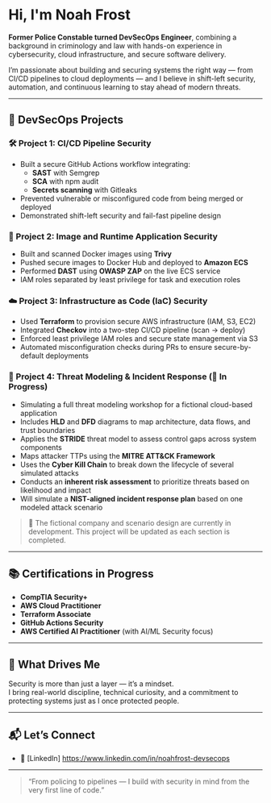 # Hi, I'm Noah Frost

**Former Police Constable turned DevSecOps Engineer**, combining a background in criminology and law with hands-on experience in cybersecurity, cloud infrastructure, and secure software delivery.

I’m passionate about building and securing systems the right way — from CI/CD pipelines to cloud deployments — and I believe in shift-left security, automation, and continuous learning to stay ahead of modern threats.

---

## 🔐 DevSecOps Projects

### 🛠️ Project 1: CI/CD Pipeline Security
- Built a secure GitHub Actions workflow integrating:
  - **SAST** with Semgrep  
  - **SCA** with npm audit  
  - **Secrets scanning** with Gitleaks  
- Prevented vulnerable or misconfigured code from being merged or deployed  
- Demonstrated shift-left security and fail-fast pipeline design

### 🐳 Project 2: Image and Runtime Application Security
- Built and scanned Docker images using **Trivy**
- Pushed secure images to Docker Hub and deployed to **Amazon ECS**
- Performed **DAST** using **OWASP ZAP** on the live ECS service
- IAM roles separated by least privilege for task and execution roles

### ☁️ Project 3: Infrastructure as Code (IaC) Security
- Used **Terraform** to provision secure AWS infrastructure (IAM, S3, EC2)
- Integrated **Checkov** into a two-step CI/CD pipeline (scan → deploy)
- Enforced least privilege IAM roles and secure state management via S3
- Automated misconfiguration checks during PRs to ensure secure-by-default deployments

### 🧠 Project 4: Threat Modeling & Incident Response (🚧 In Progress)
- Simulating a full threat modeling workshop for a fictional cloud-based application
- Includes **HLD** and **DFD** diagrams to map architecture, data flows, and trust boundaries
- Applies the **STRIDE** threat model to assess control gaps across system components
- Maps attacker TTPs using the **MITRE ATT&CK Framework**
- Uses the **Cyber Kill Chain** to break down the lifecycle of several simulated attacks
- Conducts an **inherent risk assessment** to prioritize threats based on likelihood and impact
- Will simulate a **NIST-aligned incident response plan** based on one modeled attack scenario

> 📌 The fictional company and scenario design are currently in development. This project will be updated as each section is completed.

---

## 📚 Certifications in Progress

- **CompTIA Security+**  
- **AWS Cloud Practitioner**  
- **Terraform Associate**  
- **GitHub Actions Security**  
- **AWS Certified AI Practitioner** (with AI/ML Security focus)

---

## 🚀 What Drives Me

Security is more than just a layer — it’s a mindset.  
I bring real-world discipline, technical curiosity, and a commitment to protecting systems just as I once protected people.

---

## 📬 Let’s Connect

- 🔗 [LinkedIn] https://www.linkedin.com/in/noahfrost-devsecops  

---

> “From policing to pipelines — I build with security in mind from the very first line of code.”
